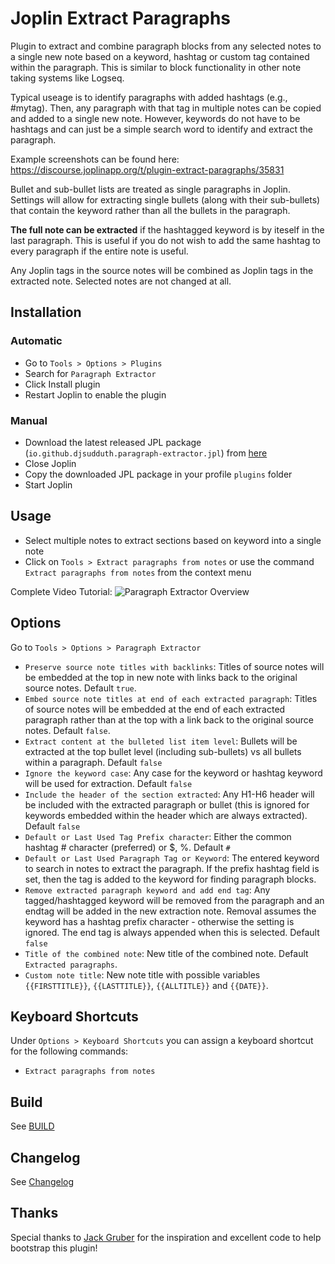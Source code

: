 # Joplin Extract Paragraphs

Plugin to extract and combine paragraph blocks from any selected notes to a single new note based on a keyword, hashtag or custom tag contained within the paragraph. This is similar to block functionality in other note taking systems like Logseq.

Typical useage is to identify paragraphs with added hashtags (e.g., #mytag). Then, any paragraph with that tag in multiple notes can be copied and added to a single new note. However, keywords do not have to be hashtags and can just be a simple search word to identify and extract the paragraph.

Example screenshots can be found here: https://discourse.joplinapp.org/t/plugin-extract-paragraphs/35831

Bullet and sub-bullet lists are treated as single paragraphs in Joplin. Settings will allow for extracting single bullets (along with their sub-bullets) that contain the keyword rather than all the bullets in the paragraph.

**The full note can be extracted** if the hashtagged keyword is by iteself in the last paragraph. This is useful if you do not wish to add the same hashtag to every paragraph if the entire note is useful.

Any Joplin tags in the source notes will be combined as Joplin tags in the extracted note. Selected notes are not changed at all.

## Installation

### Automatic

- Go to `Tools > Options > Plugins`
- Search for `Paragraph Extractor`
- Click Install plugin
- Restart Joplin to enable the plugin

### Manual

- Download the latest released JPL package (`io.github.djsudduth.paragraph-extractor.jpl`) from [here](https://github.com/djsudduth/joplin-plugin-paragraph-extractor/releases/latest)
- Close Joplin
- Copy the downloaded JPL package in your profile `plugins` folder
- Start Joplin

## Usage

- Select multiple notes to extract sections based on keyword into a single note
- Click on `Tools > Extract paragraphs from notes` or use the command `Extract paragraphs from notes` from the context menu

Complete Video Tutorial:
![Paragraph Extractor Overview](https://youtu.be/tyk66PUjSCE)

## Options

Go to `Tools > Options > Paragraph Extractor`

- `Preserve source note titles with backlinks`: Titles of source notes will be embedded at the top in new note with links back to the original source notes. Default `true`.
- `Embed source note titles at end of each extracted paragraph`: Titles of source notes will be embedded at the end of each extracted paragraph rather than at the top with a link back to the original source notes. Default `false`.
- `Extract content at the bulleted list item level`: Bullets will be extracted at the top bullet level (including sub-bullets) vs all bullets within a paragraph. Default `false`
- `Ignore the keyword case`: Any case for the keyword or hashtag keyword will be used for extraction. Default `false`
- `Include the header of the section extracted`: Any H1-H6 header will be included with the extracted paragraph or bullet (this is ignored for keywords embedded within the header which are always extracted). Default `false`
- `Default or Last Used Tag Prefix character`: Either the common hashtag # character (preferred) or $, %. Default `#`
- `Default or Last Used Paragraph Tag or Keyword`: The entered keyword to search in notes to extract the paragraph. If the prefix hashtag field is set, then the tag is added to the keyword for finding paragraph blocks.
- `Remove extracted paragraph keyword and add end tag`: Any tagged/hashtagged keyword will be removed from the paragraph and an endtag will be added in the new extraction note. Removal assumes the keyword has a hashtag prefix character - otherwise the setting is ignored. The end tag is always appended when this is selected. Default `false`
- `Title of the combined note`: New title of the combined note. Default `Extracted paragraphs`.
- `Custom note title`: New note title with possible variables `{{FIRSTTITLE}}`, `{{LASTTITLE}}`, `{{ALLTITLE}}` and `{{DATE}}`.

## Keyboard Shortcuts

Under `Options > Keyboard Shortcuts` you can assign a keyboard shortcut for the following commands:

- `Extract paragraphs from notes`

## Build

See [BUILD](BUILD.md)

## Changelog

See [Changelog](CHANGELOG.md)

## Thanks

Special thanks to [Jack Gruber](https://github.com/JackGruber) for the inspiration and excellent code to help bootstrap this plugin!
